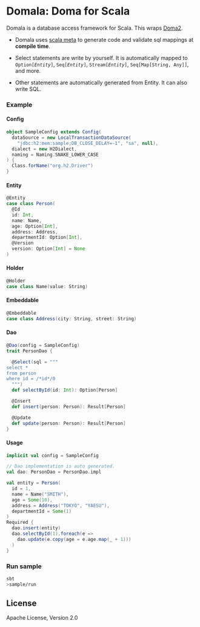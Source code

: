 Domala: Doma for Scala
======================

Domala is a database access framework for Scala. This wraps [Doma2](https://github.com/domaframework/doma).

- Domala uses [scala meta](http://scalameta.org/paradise/) to generate code and validate sql mappings at **compile time**.

- Select statements are write by yourself. It is automatically mapped to `Option[`*`Entity`*`]`, `Seq[`*`Entity`*`]`, `Stream[`*`Entity`*`]`, `Seq[Map[String, Any]]`, and more.

- Other statements are automatically generated from Entity. It can also write SQL.

### Example

#### Config

```scala
object SampleConfig extends Config(
  dataSource = new LocalTransactionDataSource(
    "jdbc:h2:mem:sample;DB_CLOSE_DELAY=-1", "sa", null),
  dialect = new H2Dialect,
  naming = Naming.SNAKE_LOWER_CASE
) {
  Class.forName("org.h2.Driver")
}
```

#### Entity

```scala
@Entity
case class Person(
  @Id
  id: Int,
  name: Name,
  age: Option[Int],
  address: Address,
  departmentId: Option[Int],
  @Version
  version: Option[Int] = None
)
```

#### Holder

```scala
@Holder
case class Name(value: String)
```

#### Embeddable

```scala
@Embeddable
case class Address(city: String, street: String)
```

#### Dao

```scala
@Dao(config = SampleConfig)
trait PersonDao {

  @Select(sql = """
select *
from person
where id = /*id*/0
  """)
  def selectById(id: Int): Option[Person]

  @Insert
  def insert(person: Person): Result[Person]

  @Update
  def update(person: Person): Result[Person]
}
```

#### Usage
```scala
implicit val config = SampleConfig

// Dao implementation is auto generated.
val dao: PersonDao = PersonDao.impl 

val entity = Person(
  id = 1,
  name = Name("SMITH"),
  age = Some(10),
  address = Address("TOKYO", "YAESU"),
  departmentId = Some(1)
)
Required {
  dao.insert(entity)
  dao.selectById(1).foreach(e =>
    dao.update(e.copy(age = e.age.map(_ + 1)))
  )
}
```

### Run sample

```sh
sbt
>sample/run
```

License
--------
Apache License, Version 2.0